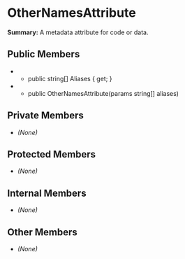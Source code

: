 # OtherNamesAttribute

**Summary:** A metadata attribute for code or data.

## Public Members
- - public string[] Aliases { get; }
- - public OtherNamesAttribute(params string[] aliases)

## Private Members
- *(None)*

## Protected Members
- *(None)*

## Internal Members
- *(None)*

## Other Members
- *(None)*
